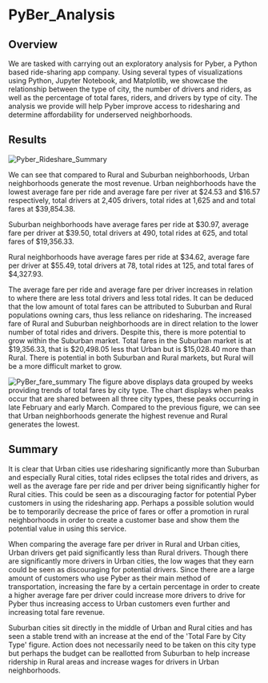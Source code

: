 # PyBer_Analysis

## Overview
We are tasked with carrying out an exploratory analysis for Pyber, a Python based ride-sharing app company. Using several types of visualizations using Python, Jupyter Notebook, and Matplotlib, we showcase the relationship between the type of city, the number of drivers and riders, as well as the percentage of total fares, riders, and drivers by type of city. The analysis we provide will help Pyber improve access to ridesharing and determine affordability for underserved neighborhoods.

## Results
![Pyber_Rideshare_Summary](https://user-images.githubusercontent.com/95504135/152701794-10ee37b1-57ee-40e6-8667-06341657f898.png)

We can see that compared to Rural and Suburban neighborhoods, Urban neighborhoods generate the most revenue. Urban neighborhoods have the lowest average fare per ride and average fare per river at $24.53 and $16.57 respectively, total drivers at 2,405 drivers, total rides at 1,625 and and total fares at $39,854.38.

Suburban neighborhoods have average fares per ride at $30.97, average fare per driver at $39.50, total drivers at 490, total rides at 625, and total fares of $19,356.33.

Rural neighborhoods have average fares per ride at $34.62, average fare per driver at $55.49, total drivers at 78, total rides at 125, and total fares of $4,327.93. 

The average fare per ride and average fare per driver increases in relation to where there are less total drivers and less total rides.
It can be deduced that the low amount of total fares can be attributed to Suburban and Rural populations owning cars, thus less reliance on ridesharing. 
The increased fare of Rural and Suburban neighborhoods are in direct relation to the lower number of total rides and drivers. Despite this, there is more potential to grow within the Suburban market. Total fares in the Suburban market is at $19,356.33, that is $20,498.05 less that Urban but is $15,028.40 more than Rural.
There is potential in both Suburban and Rural markets, but Rural will be a more difficult market to grow.

![PyBer_fare_summary](https://user-images.githubusercontent.com/95504135/152701805-6bb50a97-ed6f-4978-aa0a-2982aaa4e826.png)
The figure above displays data grouped by weeks providing trends of total fares by city type.
The chart displays when peaks occur that are shared between all three city types, these peaks occurring in late February and early March.
Compared to the previous figure, we can see that Urban neighborhoods generate the highest revenue and Rural generates the lowest.


## Summary
It is clear that Urban cities use ridesharing significantly more than Suburban and especially Rural cities, total rides eclipses the total rides and drivers, as well as the average fare per ride and per driver being significantly higher for Rural cities. This could be seen as a discouraging factor for potential Pyber customers in using the ridesharing app. Perhaps a possible solution would be to temporarily decrease the price of fares or offer a promotion in rural neighborhoods in order to create a customer base and show them the potential value in using this service.

When comparing the average fare per driver in Rural and Urban cities, Urban drivers get paid significantly less than Rural drivers. Though there are significantly more drivers in Urban cities, the low wages that they earn could be seen as discouraging for potential drivers. Since there are a large amount of customers who use Pyber as their main method of transportation, increasing the fare by a certain percentage in order to create a higher average fare per driver could increase more drivers to drive for Pyber thus increasing access to Urban customers even further and increasing total fare revenue.

Suburban cities sit directly in the middle of Urban and Rural cities and has seen a stable trend with an increase at the end of the 'Total Fare by City Type' figure. Action does not necessarily need to be taken on this city type but perhaps the budget can be reallotted from Suburban to help increase ridership in Rural areas and increase wages for drivers in Urban neighborhoods.


 
